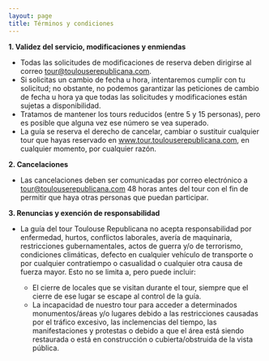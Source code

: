 ```yaml
---
layout: page
title: Términos y condiciones
---
```

 
**1. Validez del servicio, modificaciones y enmiendas**

- Todas las solicitudes de modificaciones de reserva deben dirigirse al correo tour@toulouserepublicana.com.
- Si solicitas un cambio de fecha u hora, intentaremos cumplir con tu solicitud; no obstante, no podemos garantizar las peticiones de cambio de fecha u hora ya que todas las solicitudes y modificaciones están sujetas a disponibilidad.
- Tratamos de mantener los tours reducidos (entre 5 y 15 personas), pero es posible que alguna vez ese número se vea superado.
- La guía se reserva el derecho de cancelar, cambiar o sustituir cualquier tour que hayas reservado en www.tour.toulouserepublicana.com, en cualquier momento, por cualquier razón.

**2. Cancelaciones**

- Las cancelaciones deben ser comunicadas por correo electrónico a tour@toulouserepublicana.com 48 horas antes del tour con el fin de permitir que haya otras personas que puedan participar.

**3. Renuncias y exención de responsabilidad**

- La guía del tour Toulouse Republicana no acepta responsabilidad por enfermedad, hurtos, conflictos laborales, avería de maquinaria, restricciones gubernamentales, actos de guerra y/o de terrorismo, condiciones climáticas, defecto en cualquier vehículo de transporte o por cualquier contratiempo o casualidad o cualquier otra causa de fuerza mayor. Esto no se limita a, pero puede incluir:

  - El cierre de locales que se visitan durante el tour, siempre que el cierre de ese lugar se escape al control de la guía.
  - La incapacidad de nuestro tour para acceder a determinados monumentos/áreas y/o lugares debido a las restricciones causadas por el tráfico excesivo, las inclemencias del tiempo, las manifestaciones y protestas o debido a que el área está siendo restaurada o está en construcción o cubierta/obstruida de la vista pública.
